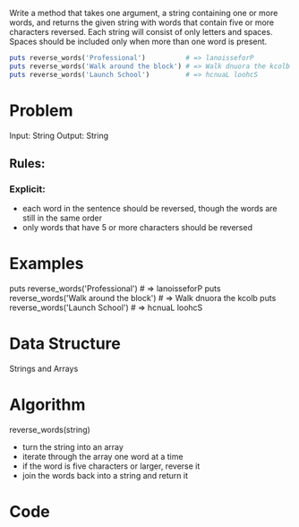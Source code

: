 Write a method that takes one argument, a string containing one or more words, and returns the given string with words that contain five or more characters reversed. Each string will consist of only letters and spaces. Spaces should be included only when more than one word is present.

```ruby
puts reverse_words('Professional')          # => lanoisseforP
puts reverse_words('Walk around the block') # => Walk dnuora the kcolb
puts reverse_words('Launch School')         # => hcnuaL loohcS
```

  # Problem
  Input: String
  Output: String

  ## Rules: 
  ### Explicit: 
   - each word in the sentence should be reversed, though the words are still in the same order
   - only words that have 5 or more characters should be reversed
      

  # Examples

  puts reverse_words('Professional')          # => lanoisseforP
  puts reverse_words('Walk around the block') # => Walk dnuora the kcolb
  puts reverse_words('Launch School')         # => hcnuaL loohcS

  # Data Structure
  Strings and Arrays


  # Algorithm

  reverse_words(string)
  - turn the string into an array
  - iterate through the array one word at a time
  - if the word is five characters or larger, reverse it
  - join the words back into a string and return it

  # Code